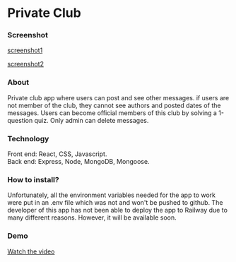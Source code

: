 # Private Club

### Screenshot

[screenshot1](screenshot1.png)

[screenshot2](screenshot2.png)


### About
Private club app where users can post and see other messages. if users are not member of the
club, they cannot see authors and posted dates of the messages. Users can become official members
of this club by solving a 1-question quiz. Only admin can delete messages.

### Technology
Front end: React, CSS, Javascript.
<br/>
Back end: Express, Node, MongoDB, Mongoose.

### How to install?
Unfortunately, all the environment variables needed for the app to work were put in an .env file
which was not and won't be pushed to github. The developer of this app has not been able to deploy
the app to Railway due to many different reasons. However, it will be available soon.

### Demo
[Watch the video](PrivateClubDemo.mkv)



